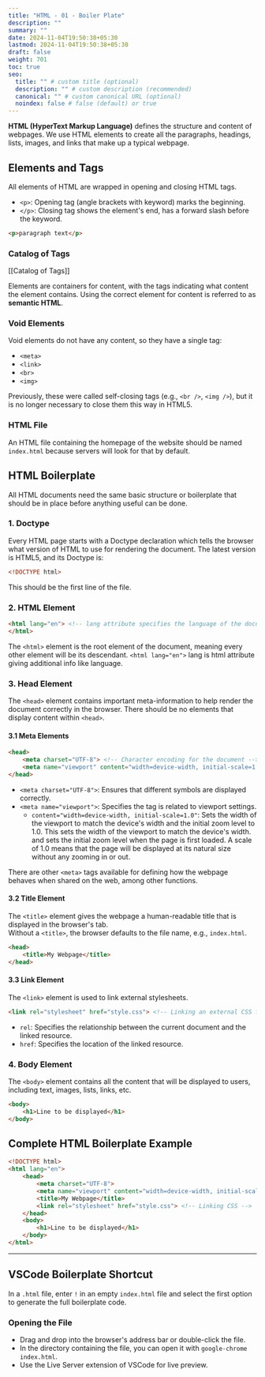```yaml
---
title: "HTML - 01 - Boiler Plate"
description: ""
summary: ""
date: 2024-11-04T19:50:38+05:30
lastmod: 2024-11-04T19:50:38+05:30
draft: false
weight: 701
toc: true
seo:
  title: "" # custom title (optional)
  description: "" # custom description (recommended)
  canonical: "" # custom canonical URL (optional)
  noindex: false # false (default) or true
---
```



**HTML (HyperText Markup Language)** defines the structure and content of webpages. We use HTML elements to create all the paragraphs, headings, lists, images, and links that make up a typical webpage.

## Elements and Tags

All elements of HTML are wrapped in opening and closing HTML tags.

- `<p>`: Opening tag (angle brackets with keyword) marks the beginning.  
- `</p>`: Closing tag shows the element's end, has a forward slash before the keyword.

```html
<p>paragraph text</p>
```

### Catalog of Tags
[[Catalog of Tags]]

Elements are containers for content, with the tags indicating what content the element contains. Using the correct element for content is referred to as **semantic HTML**.

### Void Elements

Void elements do not have any content, so they have a single tag:
- `<meta>`
- `<link>`
- `<br>`
- `<img>`

Previously, these were called self-closing tags (e.g., `<br />`, `<img />`), but it is no longer necessary to close them this way in HTML5.

### HTML File

An HTML file containing the homepage of the website should be named `index.html` because servers will look for that by default.

## HTML Boilerplate

All HTML documents need the same basic structure or boilerplate that should be in place before anything useful can be done.

### 1. Doctype

Every HTML page starts with a Doctype declaration which tells the browser what version of HTML to use for rendering the document. The latest version is HTML5, and its Doctype is:

```html
<!DOCTYPE html>
```

This should be the first line of the file.


### 2. HTML Element

```html
<html lang="en"> <!-- lang attribute specifies the language of the document -->
</html>
```

The `<html>` element is the root element of the document, meaning every other element will be its descendant.
`<html lang="en">`  lang is html attribute giving additional info like language.  

### 3. Head Element

The `<head>` element contains important meta-information to help render the document correctly in the browser. There should be no elements that display content within `<head>`.

#### 3.1 Meta Elements

```html
<head>
    <meta charset="UTF-8"> <!-- Character encoding for the document -->
    <meta name="viewport" content="width=device-width, initial-scale=1.0"> <!-- Controls layout on mobile browsers -->
</head>
```

- `<meta charset="UTF-8">`: Ensures that different symbols are displayed correctly.
- `<meta name="viewport">`: Specifies the tag is related to viewport settings.
  - `content="width=device-width, initial-scale=1.0"`: Sets the width of the viewport to match the device's width and the initial zoom level to 1.0.
  This sets the width of the viewport to match the device's width.
and sets the initial zoom level when the page is first loaded. A scale of 1.0 means that the page will be displayed at its natural size without any zooming in or out.

There are other `<meta>` tags available for defining how the webpage behaves when shared on the web, among other functions.

#### 3.2 Title Element

The `<title>` element gives the webpage a human-readable title that is displayed in the browser's tab.   
Without a `<title>`, the browser defaults to the file name, e.g., `index.html`.

```html
<head>
    <title>My Webpage</title>
</head>
```

#### 3.3 Link Element

The `<link>` element is used to link external stylesheets.

```html
<link rel="stylesheet" href="style.css"> <!-- Linking an external CSS file -->
```

- `rel`: Specifies the relationship between the current document and the linked resource.
- `href`: Specifies the location of the linked resource.

### 4. Body Element

The `<body>` element contains all the content that will be displayed to users, including text, images, lists, links, etc.

```html
<body>
    <h1>Line to be displayed</h1>
</body>
```

## Complete HTML Boilerplate Example

```html
<!DOCTYPE html>
<html lang="en">
    <head>
        <meta charset="UTF-8">
        <meta name="viewport" content="width=device-width, initial-scale=1.0">
        <title>My Webpage</title>
        <link rel="stylesheet" href="style.css"> <!-- Linking CSS -->
    </head>
    <body>
        <h1>Line to be displayed</h1>
    </body>
</html>
```
________

## VSCode Boilerplate Shortcut

In a `.html` file, enter `!` in an empty `index.html` file and select the first option to generate the full boilerplate code.

### Opening the File

- Drag and drop into the browser's address bar or double-click the file.
- In the directory containing the file, you can open it with `google-chrome index.html`.
- Use the Live Server extension of VSCode for live preview.

